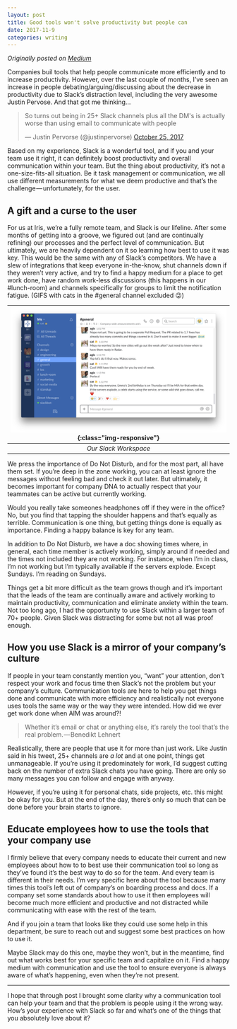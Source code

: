```yaml
---
layout: post
title: Good tools won't solve productivity but people can
date: 2017-11-9
categories: writing
---
```


_Originally posted on [Medium](https://medium.com/@AgisilaosTsaras/good-tools-wont-solve-productivity-but-people-can-a3515c8b6d4)_

Companies buil tools that help people communicate more efficiently and to increase productivity. However, over the last couple of months, I’ve seen an increase in people debating/arguing/discussing about the decrease in productivity due to Slack’s distraction level, including the very awesome Justin Pervose. And that got me thinking…

<blockquote class="twitter-tweet tw-align-center" data-lang="en"><p lang="en" dir="ltr">So turns out being in 25+ Slack channels plus all the DM&#39;s is actually worse than using email to communicate with people</p>&mdash; Justin Pervorse (@justinpervorse) <a href="https://twitter.com/justinpervorse/status/923323395281903616?ref_src=twsrc%5Etfw">October 25, 2017</a></blockquote> <script async src="https://platform.twitter.com/widgets.js" charset="utf-8"></script>

Based on my experience, Slack is a wonderful tool, and if you and your team use it right, it can definitely boost productivity and overall communication within your team. But the thing about productivity, it’s not a one-size-fits-all situation. Be it task management or communication, we all use different measurements for what we deem productive and that’s the challenge — unfortunately, for the user.

## A gift and a curse to the user

For us at Iris, we’re a fully remote team, and Slack is our lifeline. After some months of getting into a groove, we figured out (and are continually refining) our processes and the perfect level of communication. But ultimately, we are heavily dependent on it so learning how best to use it was key. This would be the same with any of Slack’s competitors.
We have a slew of integrations that keep everyone in-the-know, shut channels down if they weren’t very active, and try to find a happy medium for a place to get work done, have random work-less discussions (this happens in our #lunch-room) and channels specifically for groups to limit the notification fatigue. (GIFS with cats in the #general channel excluded 😜)

| ![slack-workspace](/images/slack.png){:class="img-responsive"} |
|:--:|
| *Our Slack Workspace* |

We press the importance of Do Not Disturb, and for the most part, all have them set. If you’re deep in the zone working, you can at least ignore the messages without feeling bad and check it out later. But ultimately, it becomes important for company DNA to actually respect that your teammates can be active but currently working.

Would you really take someones headphones off if they were in the office? No, but you find that tapping the shoulder happens and that’s equally as terrible. Communication is one thing, but getting things done is equally as importance. Finding a happy balance is key for any team.

In addition to Do Not Disturb, we have a doc showing times where, in general, each time member is actively working, simply around if needed and the times not included they are not working. For instance, when I’m in class, I’m not working but I’m typically available if the servers explode. Except Sundays. I’m reading on Sundays.

Things get a bit more difficult as the team grows though and it’s important that the leads of the team are continually aware and actively working to maintain productivity, communication and eliminate anxiety within the team. Not too long ago, I had the opportunity to use Slack within a larger team of 70+ people. Given Slack was distracting for some but not all was proof enough.

## How you use Slack is a mirror of your company’s culture

If people in your team constantly mention you, “want” your attention, don’t respect your work and focus time then Slack’s not the problem but your company’s culture. Communication tools are here to help you get things done and communicate with more efficiency and realistically not everyone uses tools the same way or the way they were intended. How did we ever get work done when AIM was around?!

> Whether it’s email or chat or anything else, it’s rarely the tool that’s the real problem. — Benedikt Lehnert

Realistically, there are people that use it for more than just work. Like Justin said in his tweet, 25+ channels are *a lot* and at one point, things get unmanageable. If you’re using it predominately for work, I’d suggest cutting back on the number of extra Slack chats you have going. There are only so many messages you can follow and engage with anyway.

However, if you’re using it for personal chats, side projects, etc. this might be okay for you. But at the end of the day, there’s only so much that can be done before your brain starts to ignore.

## Educate employees how to use the tools that your company use

I firmly believe that every company needs to educate their current and new employees about how to to best use their communication tool so long as they’ve found it’s the best way to do so for the team. And every team is different in their needs. I’m very specific here about the tool because many times this tool’s left out of company’s on boarding process and docs. If a company set some standards about how to use it then employees will become much more efficient and productive and not distracted while communicating with ease with the rest of the team.

And if you join a team that looks like they could use some help in this department, be sure to reach out and suggest some best practices on how to use it.

Maybe Slack may do this one, maybe they won’t, but in the meantime, find out what works best for your specific team and capitalize on it. Find a happy medium with communication and use the tool to ensure everyone is always aware of what’s happening, even when they’re not present.

____

I hope that through post I brought some clarity why a communication tool can help your team and that the problem is people using it the wrong way. How’s your experience with Slack so far and what’s one of the things that you absolutely love about it?
